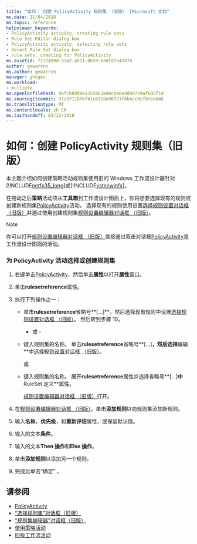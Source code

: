 ```yaml
---
title: "如何： 创建 PolicyActivity 规则集 （旧版） |Microsoft 文档"
ms.date: 11/04/2016
ms.topic: reference
helpviewer_keywords:
- PolicyActivity activity, creating rule sets
- Rule Set Editor dialog box
- PolicyActivity activity, selecting rule sets
- Select Rule Set dialog box
- rule sets, creating for PolicyActivity
ms.assetid: f272489d-3342-4511-8b59-6a0fd7a42d70
author: gewarren
ms.author: gewarren
manager: ghogen
ms.workload:
- multiple
ms.openlocfilehash: 96fcb8dd8e1255863840cae8edd90759af605f1d
ms.sourcegitcommit: 37c87118f6f41e832da96f21f6b4cc0cf8fee046
ms.translationtype: MT
ms.contentlocale: zh-CN
ms.lasthandoff: 03/12/2018
---
```

# <a name="how-to-create-a-policyactivity-rule-set-legacy"></a>如何：创建 PolicyActivity 规则集（旧版）

本主题介绍如何创建策略活动规则集使用旧的 Windows 工作流设计器针对[!INCLUDE[netfx35_long](../workflow-designer/includes/netfx35_long_md.md)]或[!INCLUDE[vstecwinfx](../workflow-designer/includes/vstecwinfx_md.md)]。

 在拖动之后**策略**活动项从**工具箱**到工作流设计图面上，你将想要选择现有的规则或创建新规则集[PolicyActivity](http://go.microsoft.com/fwlink?LinkID=65019)活动。 选择现有的规则使用设置[选择规则设置对话框 （旧版）](../workflow-designer/select-rule-set-dialog-box-legacy.md)并通过使用创建规则集[规则设置编辑器对话框 （旧版）](../workflow-designer/rule-set-editor-dialog-box-legacy.md)。

> [!NOTE]
> 你可以打开[规则设置编辑器对话框 （旧版）](../workflow-designer/rule-set-editor-dialog-box-legacy.md)直接通过双击对话框[PolicyActivity](http://go.microsoft.com/fwlink?LinkID=65019)是工作流设计图面的活动。

### <a name="to-select-or-create-a-rule-set-for-a-policyactivity-activity"></a>为 PolicyActivity 活动选择或创建规则集

1.  右键单击[PolicyActivity](http://go.microsoft.com/fwlink?LinkID=65019)，然后单击**属性**以打开**属性**窗口。

2.  单击**rulesetreference**属性。

3.  执行下列操作之一：

    -   单击**rulesetreference**省略号**[…]**，然后选择现有规则中设置[选择规则设置对话框 （旧版）](../workflow-designer/select-rule-set-dialog-box-legacy.md)。 然后转到步骤 10。

         - 或 -

    -   键入规则集的名称。 单击**rulesetreference**省略号**[…]**，然后选择**编辑**中[选择规则设置对话框 （旧版）](../workflow-designer/select-rule-set-dialog-box-legacy.md)。

         或

    -   键入规则集的名称。 展开**rulesetreference**属性并选择省略号**[…]**中**RuleSet 定义**属性。

         [规则设置编辑器对话框 （旧版）](../workflow-designer/rule-set-editor-dialog-box-legacy.md)打开。

4.  在[规则设置编辑器对话框 （旧版）](../workflow-designer/rule-set-editor-dialog-box-legacy.md)，单击**添加规则**以向规则集添加新规则。

5.  输入**名称**，**优先级**，和**重新评估**属性，或保留默认值。

6.  输入的文本**条件**。

7.  输入的文本**Then 操作**和**Else 操作**。

8.  单击**添加规则**以添加另一个规则。

9. 完成后单击“确定” 。

## <a name="see-also"></a>请参阅

- [PolicyActivity](http://go.microsoft.com/fwlink?LinkID=65019)
- [“选择规则集”对话框（旧版）](../workflow-designer/select-rule-set-dialog-box-legacy.md)
- [“规则集编辑器”对话框（旧版）](../workflow-designer/rule-set-editor-dialog-box-legacy.md)
- [使用策略活动](http://go.microsoft.com/fwlink?LinkID=65004)
- [旧版工作流活动](../workflow-designer/legacy-workflow-activities.md)
